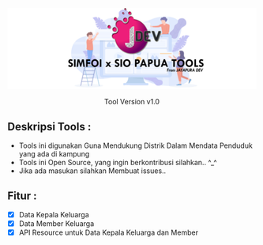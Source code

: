 <p align="center"><img src="https://github.com/jayapura-dev/data-distrik/blob/master/assets/images/tools.png" width="600px"></p>
<p align="center">Tool Version v1.0</p>

## Deskripsi Tools :
 - Tools ini digunakan Guna Mendukung Distrik Dalam Mendata Penduduk yang ada di kampung
 - Tools ini Open Source, yang ingin berkontribusi silahkan.. ^_^
 - Jika ada masukan silahkan Membuat issues..

## Fitur :
 - [x] Data Kepala Keluarga
 - [x] Data Member Keluarga
 - [x] API Resource untuk Data Kepala Keluarga dan Member